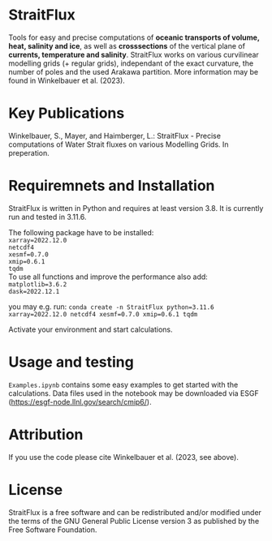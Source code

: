 # StraitFlux

Tools for easy and precise computations of **oceanic transports of volume, heat, salinity and ice**, as well as **crosssections** of the vertical plane of **currents, temperature and salinity**. StraitFlux works on various curvilinear modelling grids (+ regular grids), independant of the exact curvature, the number of poles and the used Arakawa partition. More information may be found in Winkelbauer et al. (2023).

# Key Publications
Winkelbauer, S., Mayer, and Haimberger, L.: StraitFlux - Precise computations of Water Strait fluxes on various Modelling Grids. In preperation.

# Requiremnets and Installation
StraitFlux is written in Python and requires at least version 3.8. It is currently run and tested in 3.11.6.

The following package have to be installed:<br>
`xarray=2022.12.0`<br>
`netcdf4`<br>
`xesmf=0.7.0`<br>
`xmip=0.6.1`<br>
`tqdm`<br>
To use all functions and improve the performance also add:<br>
`matplotlib=3.6.2`<br>
`dask=2022.12.1`<br>

you may e.g. run: `conda create -n StraitFlux python=3.11.6 xarray=2022.12.0 netcdf4 xesmf=0.7.0 xmip=0.6.1 tqdm` <br>

Activate your environment and start calculations.

# Usage and testing
`Examples.ipynb` contains some easy examples to get started with the calculations. Data files used in the notebook may be downloaded via ESGF (https://esgf-node.llnl.gov/search/cmip6/).


# Attribution
If you use the code please cite Winkelbauer et al. (2023, see above).

# License
StraitFlux is a free software and can be redistributed and/or modified under the terms of the GNU General Public License version 3 as published by the Free Software Foundation.

